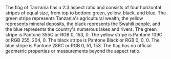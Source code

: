 The flag of Tanzania has a 2:3 aspect ratio and consists of four horizontal stripes of equal size, from top to bottom: green, yellow, black, and blue. The green stripe represents Tanzania's agricultural wealth, the yellow represents mineral deposits, the black represents the Swahili people, and the blue represents the country's numerous lakes and rivers. The green stripe is Pantone 355C or RGB 0, 153, 0. The yellow stripe is Pantone 109C or RGB 255, 204, 0. The black stripe is Pantone Black or RGB 0, 0, 0. The blue stripe is Pantone 286C or RGB 0, 51, 153. The flag has no official geometric properties or measurements beyond the aspect ratio.